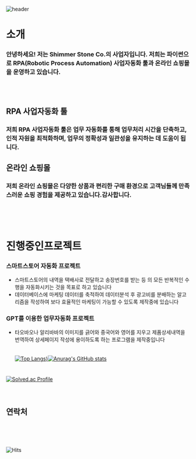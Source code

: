 ![header](https://capsule-render.vercel.app/api?type=Waving&color=0:84fab0,100:8fd3f4&height=300&section=header&text=Shimmer%20Stone%20Co.&animation=fadeIn&fontSize=90&fontColor=8BD3C6)

# 소개

### 안녕하세요! 저는 Shimmer Stone Co.의 사업자입니다. 저희는 파이썬으로 RPA(Robotic Process Automation) 사업자동화 툴과 온라인 쇼핑몰을 운영하고 있습니다.
<br><br>
## RPA 사업자동화 툴

### 저희 RPA 사업자동화 툴은 업무 자동화를 통해 업무처리 시간을 단축하고, 인적 자원을 최적화하며, 업무의 정확성과 일관성을 유지하는 데 도움이 됩니다.

## 온라인 쇼핑몰

### 저희 온라인 쇼핑몰은 다양한 상품과 편리한 구매 환경으로 고객님들께 만족스러운 쇼핑 경험을 제공하고 있습니다.감사합니다.

<br><br><br>

# 진행중인프로젝트

### 스마트스토어 자동화 프로젝트
- 스마트스토어의 내역을 택배사로 전달하고 송장번호를 받는 등 의 모든 반복적인 수행을 자동화시키는 것을 목표로 하고 있습니다
- 데이터베이스에 마케팅 데이터를 축적하여 데이터분석 후 광고비를 분배하는 알고리즘을 작성하여 보다 효율적인 마케팅이 가능할 수 있도록 제작중에 있습니다 

### GPT를 이용한 업무자동화 프로젝트
- 타오바오나 알리바바의 이미지를 긁어와 중국어와 영어를 지우고 제품상세내역을 번역하여 상세페이지 작성에 용이하도록 하는 프로그램을 제작중입니다 
<br><br><br>
[![Top Langs](https://github-readme-stats.vercel.app/api/top-langs/?username=dusvlf111&langs_count=4&bg_color=DEG,84fab0,8fd3f4))](https://github.com/anuraghazra/github-readme-stats)[![Anurag's GitHub stats](https://github-readme-stats.vercel.app/api?username=dusvlf111&line_height=33&&bg_color=DEG,84fab0,8fd3f4)](https://github.com/anuraghazra/github-readme-stats)
#
[![Solved.ac Profile](http://mazassumnida.wtf/api/v2/generate_badge?boj=dusvlf5950)](https://solved.ac/dusvlf5950/)
<br><br><br>
## 연락처


<br><br><br>



![Hits](https://hits.seeyoufarm.com/api/count/incr/badge.svg?url=https%3A%2F%2Fgithub.com%2dusvlf111&count_bg=%23FFDAC7&title_bg=%23FFADAD&icon=&icon_color=%23E7E7E7&title=hits&edge_flat=false)




